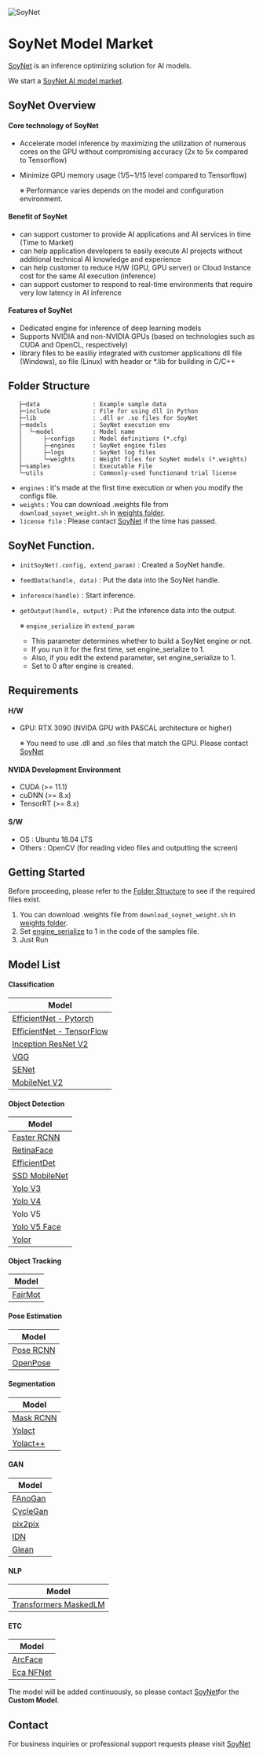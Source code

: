 ![SoyNet](https://user-images.githubusercontent.com/74886743/161455587-31dc85f4-d60c-4dd5-9612-113a9ac82c41.png)

# SoyNet Model Market

[SoyNet](https://soynet.io/en/) is an inference optimizing solution for AI models.

We start a [SoyNet AI model market](https://market.soymlops.com/#/about).

## SoyNet Overview

#### Core technology of SoyNet

- Accelerate model inference by maximizing the utilization of numerous cores on the GPU without compromising accuracy (2x to 5x compared to Tensorflow)
- Minimize GPU memory usage (1/5~1/15 level compared to Tensorflow)

   ※ Performance varies depends on the model and configuration environment.
   
#### Benefit of SoyNet

- can support customer to  provide AI applications and AI services in time (Time to Market)
- can help application developers to easily execute AI projects without additional technical AI knowledge and experience
- can help customer to reduce H/W (GPU, GPU server) or Cloud Instance cost for the same AI execution (inference)
- can support customer to respond to real-time environments that require very low latency in AI inference

#### Features of SoyNet

- Dedicated engine for inference of deep learning models
- Supports NVIDIA and non-NVIDIA GPUs (based on technologies such as CUDA and OpenCL, respectively)
- library files to be easiliy integrated with customer applications
dll file (Windows), so file (Linux) with header or *.lib for building in C/C++


## Folder Structure


```
   ├─data               : Example sample data
   ├─include            : File for using dll in Python
   ├─lib                : .dll or .so files for SoyNet
   ├─models             : SoyNet execution env
   │  └─model           : Model name
   │      ├─configs     : Model definitions (*.cfg)
   │      ├─engines     : SoyNet engine files
   │      ├─logs        : SoyNet log files
   │      └─weights     : Weight files for SoyNet models (*.weights)
   ├─samples            : Executable File
   └─utils              : Commonly-used functionand trial license
```
 - `engines` : it's made at the first time execution or when you modify the configs file.
 - `weights` : You can download .weights file from `download_soynet_weight.sh` in [weights folder](#folder-structure).
 - `license file` : Please contact [SoyNet](https://soynet.io/en/) if the time has passed.

## SoyNet Function.
 - `initSoyNet(.config, extend_param)` : Created a SoyNet handle.
 - `feedData(handle, data)` : Put the data into the SoyNet handle.
 - `inference(handle)` : Start inference.
 - `getOutput(handle, output)` : Put the inference data into the output.

   ※ `engine_serialize` in `extend_param`
      - This parameter determines whether to build a SoyNet engine or not.
      - If you run it for the first time, set engine_serialize to 1.
      - Also, if you edit the extend parameter, set engine_serialize to 1.
      - Set to 0 after engine is created.

## Requirements
#### H/W
 - GPU: RTX 3090 (NVIDA GPU with PASCAL architecture or higher)
 
   ※ You need to use .dll and .so files that match the GPU. Please contact [SoyNet](https://soynet.io/en/)

#### NVIDA Development Environment
 - CUDA (>= 11.1)
 - cuDNN (>= 8.x)
 - TensorRT (>= 8.x)

#### S/W
 - OS : Ubuntu 18.04 LTS
 - Others : OpenCV (for reading video files and outputting the screen)

## Getting Started
Before proceeding, please refer to the [Folder Structure](#folder-structure) to see if the required files exist.

1. You can download .weights file from `download_soynet_weight.sh` in [weights folder](#folder-structure).
2. Set [engine_serialize](#soynet-function) to 1 in the code of the samples file.
3. Just Run

## Model List
#### Classification
|Model|
|---|
|[EfficientNet - Pytorch](https://github.com/soynet-support/SoyNet_model_market/tree/main/models/EfficientNet_pytorch)|
|[EfficientNet - TensorFlow](https://github.com/soynet-support/SoyNet_model_market/tree/main/models/EfficientNet_TensorFlow)|
|[Inception ResNet V2](https://github.com/soynet-support/SoyNet_model_market/tree/main/models/Inception_resnet_v2)|
|[VGG](https://github.com/soynet-support/SoyNet_model_market/tree/main/models/VGG)|
|[SENet](https://github.com/soynet-support/SoyNet_model_market/tree/main/models/SENet_legacy_senet)|
|[MobileNet V2](https://github.com/soynet-support/SoyNet_model_market/tree/main/models/Mobilenet_V2)|

#### Object Detection
|Model|
|---|
|[Faster RCNN](https://github.com/soynet-support/SoyNet_model_market/tree/main/models/Detectron2_Faster-RCNN)|
|[RetinaFace](https://github.com/soynet-support/SoyNet_model_market/tree/main/models/RetinaFace)|
|[EfficientDet](https://github.com/soynet-support/SoyNet_model_market/tree/main/models/EfficientDet)|
|[SSD MobileNet](https://github.com/soynet-support/SoyNet_model_market/tree/main/models/SSD_Mobilenet)|
|[Yolo V3](https://github.com/soynet-support/SoyNet_model_market/tree/main/models/Yolov3)|
|[Yolo V4](https://github.com/soynet-support/SoyNet_model_market/tree/main/models/Yolov4)|
|Yolo V5|
|[Yolo V5 Face](https://github.com/soynet-support/SoyNet_model_market/tree/main/models/Yolov5_Face)|
|[Yolor](https://github.com/soynet-support/SoyNet_model_market/tree/main/models/Yolor)|

#### Object Tracking
|Model|
|---|
|[FairMot](https://github.com/soynet-support/SoyNet_model_market/tree/main/models/FairMot)|

#### Pose Estimation
|Model|
|---|
|[Pose RCNN](https://github.com/soynet-support/SoyNet_model_market/tree/main/models/Detectron2_Pose-RCNN)|
|[OpenPose](https://github.com/soynet-support/SoyNet_model_market/tree/main/models/Openpose-Darknet)|

#### Segmentation
|Model|
|---|
|[Mask RCNN](https://github.com/soynet-support/SoyNet_model_market/tree/main/models/Detectron2_Mask-RCNN)|
|[Yolact](https://github.com/soynet-support/SoyNet_model_market/tree/main/models/Yolact)|
|[Yolact++](https://github.com/soynet-support/SoyNet_model_market/tree/main/models/Yolact%2B%2B)|

#### GAN
|Model|
|---|
|[FAnoGan](https://github.com/soynet-support/SoyNet_model_market/tree/main/models/FAnoGan)|
|[CycleGan](https://github.com/soynet-support/SoyNet_model_market/tree/main/models/CycleGan)|
|[pix2pix](https://github.com/soynet-support/SoyNet_model_market/tree/main/models/pix2pix)|
|[IDN](https://github.com/soynet-support/SoyNet_model_market/tree/main/models/IDN)|
|[Glean](https://github.com/soynet-support/SoyNet_model_market/tree/main/models/glean)|

#### NLP
|Model|
|---|
|[Transformers MaskedLM](https://github.com/soynet-support/SoyNet_model_market/tree/main/models/Transformers_MaskedLM)|

#### ETC
|Model|
|---|
|[ArcFace](https://github.com/soynet-support/SoyNet_model_market/tree/main/models/ArcFace)|
|[Eca NFNet](https://github.com/soynet-support/SoyNet_model_market/tree/main/models/Eca_NFNet)|

The model will be added continuously, so please contact [SoyNet](https://soynet.io/en/)for the **Custom Model**.

## Contact
For business inquiries or professional support requests please visit [SoyNet](https://market.soymlops.com/#/)
